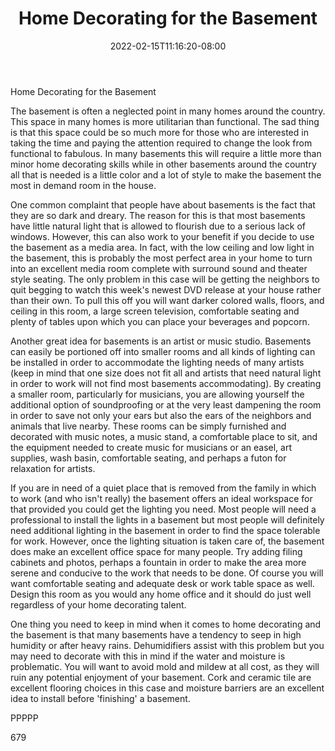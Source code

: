 ﻿---
title: "Home Decorating for the Basement"
date: 2022-02-15T11:16:20-08:00
description: "home decorating Tips for Web Success"
featured_image: "/images/home decorating.jpg"
tags: ["home decorating"]
---

Home Decorating for the Basement

The basement is often a neglected point in many homes around the country. This space in many homes is more utilitarian than functional. The sad thing is that this space could be so much more for those who are interested in taking the time and paying the attention required to change the look from functional to fabulous. In many basements this will require a little more than minor home decorating skills while in other basements around the country all that is needed is a little color and a lot of style to make the basement the most in demand room in the house.

One common complaint that people have about basements is the fact that they are so dark and dreary. The reason for this is that most basements have little natural light that is allowed to flourish due to a serious lack of windows. However, this can also work to your benefit if you decide to use the basement as a media area. In fact, with the low ceiling and low light in the basement, this is probably the most perfect area in your home to turn into an excellent media room complete with surround sound and theater style seating. The only problem in this case will be getting the neighbors to quit begging to watch this week's newest DVD release at your house rather than their own. To pull this off you will want darker colored walls, floors, and ceiling in this room, a large screen television, comfortable seating and plenty of tables upon which you can place your beverages and popcorn.

Another great idea for basements is an artist or music studio. Basements can easily be portioned off into smaller rooms and all kinds of lighting can be installed in order to accommodate the lighting needs of many artists (keep in mind that one size does not fit all and artists that need natural light in order to work will not find most basements accommodating). By creating a smaller room, particularly for musicians, you are allowing yourself the additional option of soundproofing or at the very least dampening the room in order to save not only your ears but also the ears of the neighbors and animals that live nearby. These rooms can be simply furnished and decorated with music notes, a music stand, a comfortable place to sit, and the equipment needed to create music for musicians or an easel, art supplies, wash basin, comfortable seating, and perhaps a futon for relaxation for artists. 

If you are in need of a quiet place that is removed from the family in which to work (and who isn't really) the basement offers an ideal workspace for that provided you could get the lighting you need. Most people will need a professional to install the lights in a basement but most people will definitely need additional lighting in the basement in order to find the space tolerable for work. However, once the lighting situation is taken care of, the basement does make an excellent office space for many people. Try adding filing cabinets and photos, perhaps a fountain in order to make the area more serene and conducive to the work that needs to be done. Of course you will want comfortable seating and adequate desk or work table space as well. Design this room as you would any home office and it should do just well regardless of your home decorating talent.

One thing you need to keep in mind when it comes to home decorating and the basement is that many basements have a tendency to seep in high humidity or after heavy rains. Dehumidifiers assist with this problem but you may need to decorate with this in mind if the water and moisture is problematic. You will want to avoid mold and mildew at all cost, as they will ruin any potential enjoyment of your basement. Cork and ceramic tile are excellent flooring choices in this case and moisture barriers are an excellent idea to install before 'finishing' a basement.

PPPPP

679

